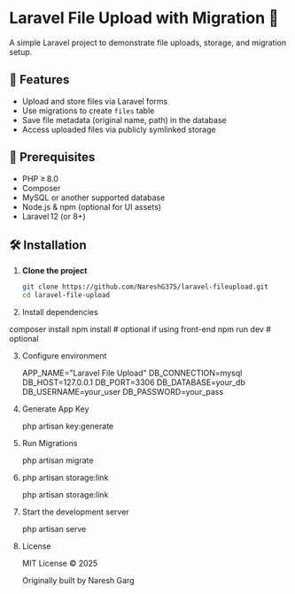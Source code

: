 # Laravel File Upload with Migration 📁

A simple Laravel project to demonstrate file uploads, storage, and migration setup.

## 🧰 Features

- Upload and store files via Laravel forms  
- Use migrations to create `files` table  
- Save file metadata (original name, path) in the database  
- Access uploaded files via publicly symlinked storage  

## 🚀 Prerequisites

- PHP ≥ 8.0  
- Composer  
- MySQL or another supported database  
- Node.js & npm (optional for UI assets)  
- Laravel 12 (or 8+)  

## 🛠️ Installation

1. **Clone the project**  
   ```bash
   git clone https://github.com/NareshG375/laravel-fileupload.git
   cd laravel-file-upload


2. Install dependencies

  composer install
  npm install # optional if using front-end
  npm run dev # optional

3. Configure environment


   APP_NAME="Laravel File Upload"
   DB_CONNECTION=mysql
   DB_HOST=127.0.0.1
   DB_PORT=3306
   DB_DATABASE=your_db
   DB_USERNAME=your_user
   DB_PASSWORD=your_pass
4. Generate App Key

   php artisan key:generate

5. Run Migrations

   php artisan migrate

6. php artisan storage:link

   php artisan storage:link

7. Start the development server

   php artisan serve   

8. License

   MIT License © 2025

   Originally built by Naresh Garg
